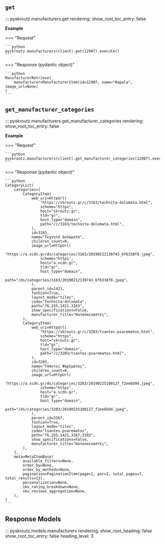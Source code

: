 ## `get`
::: pyskroutz.manufacturers.get
    rendering:
      show_root_toc_entry: false

**Example**

=== "Request"

    ```python
    pyskroutz.manufacturers(client).get(12907).execute()
    ```

=== "Response (pydantic object)"

    ```python
    ManufacturerRetrieve(
        manufacturer=ManufacturerItem(id=12907, name="Rapala", image_url=None)
    )
    ```

## `get_manufacturer_categories`
::: pyskroutz.manufacturers.get_manufacturer_categories
    rendering:
      show_root_toc_entry: false

**Example**

=== "Request"

    ```python
    pyskroutz.manufacturers(client).get_manufacturer_categories(12907).execute()
    ```

=== "Response (pydantic object)"

    ```python
    CategoryList(
        categories=[
            CategoryItem(
                web_uri=HttpUrl(
                    "https://skroutz.gr/c/3163/technita-dolomata.html",
                    scheme="https",
                    host="skroutz.gr",
                    tld="gr",
                    host_type="domain",
                    path="/c/3163/technita-dolomata.html",
                ),
                id=3163,
                name="Τεχνητά Δολώματα",
                children_count=0,
                image_url=HttpUrl(
                    "https://a.scdn.gr/ds/categories/3163/20190212130743_6f6338f8.jpeg",
                    scheme="https",
                    host="a.scdn.gr",
                    tld="gr",
                    host_type="domain",
                    path="/ds/categories/3163/20190212130743_6f6338f8.jpeg",
                ),
                parent_id=1421,
                fashion=True,
                layout_mode="tiles",
                code="technita-dolomata",
                path="76,255,1421,3163",
                show_specifications=False,
                manufacturer_title="Κατασκευαστές",
            ),
            CategoryItem(
                web_uri=HttpUrl(
                    "https://skroutz.gr/c/3203/tsantes-psarematos.html",
                    scheme="https",
                    host="skroutz.gr",
                    tld="gr",
                    host_type="domain",
                    path="/c/3203/tsantes-psarematos.html",
                ),
                id=3203,
                name="Τσάντες Ψαρέματος",
                children_count=0,
                image_url=HttpUrl(
                    "https://a.scdn.gr/ds/categories/3203/20190225100127_f2ee6b9d.jpeg",
                    scheme="https",
                    host="a.scdn.gr",
                    tld="gr",
                    host_type="domain",
                    path="/ds/categories/3203/20190225100127_f2ee6b9d.jpeg",
                ),
                parent_id=3167,
                fashion=True,
                layout_mode="tiles",
                code="tsantes-psarematos",
                path="76,255,1421,3167,3203",
                show_specifications=False,
                manufacturer_title="Κατασκευαστές",
            ),
        ],
        meta=MetaItemBase(
            available_filters=None,
            order_by=None,
            order_by_methods=None,
            pagination=PaginationItem(page=1, per=2, total_pages=7, total_results=13),
            personalization=None,
            sku_rating_breakdown=None,
            sku_reviews_aggregation=None,
        ),
    )
    ```

## Response Models
::: pyskroutz.models.manufacturers
    rendering:
      show_root_heading: false
      show_root_toc_entry: false
      heading_level: 3